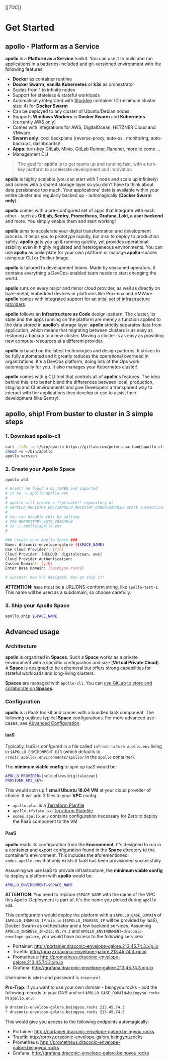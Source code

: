 
[[_TOC_]]

# Get Started

## apollo - Platform as a Service

**apollo** is a **Platform as a Service** toolkit. You can use it to build and run applications in a batteries-included and git-versioned environment with the following features:

- **Docker** as container runtime
- **Docker Swarm**, **vanilla Kubernetes** or **k3s** as orchestrator
- Scales from 1 to infinite nodes
- Support for stateless & stateful workloads
- Automatically integrated with [Storidge](https://storidge.com/) container IO (minimum cluster size: 4) for **Docker Swarm**
- Can be deployed to any cluster of Ubuntu/Debian nodes
- Supports **Windows Workers** in **Docker Swarm** and **Kubernetes** (currently AWS only)
- Comes with integrations for AWS, DigitalOcean, HETZNER Cloud and VMware
- **Swarm only**: cool backplane (reverse-proxy, auto-ssl, monitoring, auto-backups, dashboards)!
- **Apps**: turn-key GitLab, Minio, GitLab Runner, Rancher, more to come ...
- Management CLI

> The goal for **apollo** is to get teams up and running fast, with a turn-key platform to accelerate development and innovation

**apollo** is highly scalable (you can start with 1 node and scale up infinitely) and comes with a shared storage layer so you don't have to think about data persistance too much. Your applications' data is available within your entire cluster and regularly backed up - automagically (**Docker Swarm only**).

**apollo** comes with a pre-configured set of apps that integrate with each other - such as **GitLab, Sentry, Prometheus, Grafana, Loki, a user backend** and more. You simply enable them and start working!

**apollo** aims to accelerate your digital transformation and development process. It helps you to prototype rapidly, but also to deploy to production safely. **apollo** gets you up & running quickly, yet provides operational stability even in highly regulated and heterogeneous environments. You can use **apollo** as boilerplate for your own platform or manage **apollo**-spaces using our CLI or Docker Image.

**apollo** is tailored to development teams. Made by seasoned operators, it contains everything a DevOps-enabled team needs to start changing the world.

**apollo** runs on every major and minor cloud provider, as well as directly on bare-metal, embedded devices or platforms like Proxmox and VMWare. **apollo** comes with integrated support for an [inital set of infrastructure providers](modules/).

**apollo** follows an **Infrastructure as Code** design-pattern. The cluster, its state and the apps running on the platform are merely a function applied to the data stored in **apollo**'s storage layer. **apollo** strictly separates data from application, which means that migrating between clusters is as easy as restoring a backup to a new cluster. Moving a cluster is as easy as providing new compute-resources at a different provider.

**apollo** is based on the latest technologies and design patterns. It strives to be fully automated and it greatly reduces the operational overhead in organizations. It's a DevOps platform, doing lots of the Ops work automagically for you. It also manages your Kubernetes cluster!

**apollo** comes with a CLI tool that controls all of **apollo**'s features. The idea behind this is to better blend the differences between local, production, staging and CI environments and give Developers a transparent way to interact with the applications they develop or use to assist their development (like Sentry).

## apollo, ship! From buster to cluster in 3 simple steps

### 1. Download apollo-cli

```bash
curl -fsSL -o ~/bin/apollo https://gitlab.com/peter.saarland/apollo-cli/-/jobs/artifacts/master/raw/build/darwin_amd64/apollo?job=compile
chmod +x ~/bin/apollo
apollo version
```

### 2. Create your Apollo Space

```bash
apollo add

# Great! We found a GL_TOKEN and imported
# it to ~/.apollo/apollo.env
#
# apollo will create a **private** repository at
# $APOLLO_REGISTRY_URL/$APOLLO_REGISTRY_GROUP/$APOLLO_SPACE automatically for you
#
# You can disable this by setting
# IF0_REPOSITORY_AUTO_CREATE=0
# in ~/.apollo/apollo.env
#

### Create your Apollo Space ###
Name: draconic-envelope-galore ($SPACE_NAME)
Use Cloud Provider?: [Y/n]
Cloud Provider: [HCLOUD, digitalocean, aws]
Cloud Provider Authentication: 
Custom Domain?: [y/N]
Enter Base Domain: [beingyou.rocks]

# Success! New VPC designed. Now go ship it!
```

**ATTENTION:** `Name` must be a URL/DNS-conform string, like `apollo-test-1`. This name will be used as a subdomain, so choose carefully.

### 3. Ship your Apollo Space

```bash
apollo ship $SPACE_NAME
```

## Advanced usage

### Architecture

**apollo** is organized in **Spaces**. Such a **Space** works as a private environment with a specific configuration and size (**Virtual Private Cloud**). A **Space** is designed to be ephemeral but offers strong capabilities for stateful workloads and long-living clusters.

**Spaces** are managed with `apollo-cli`. You can [use GitLab to store and collaborate on **Spaces**](manage-spaces.md).

### Configuration

**apollo** is a PaaS toolkit and comes with a bundled IaaS component. The following outlines typical **Space** configurations. For more advanced use-cases, see [Advanced Configuration](advanced-configuration.md).

#### IaaS

Typically, IaaS is confgured in a file called `infrastructure.apollo.env` living in `$APOLLO_ENVIRONMENT_DIR` (which defaults to `/root/.apollo/.environments/apollo/` in the `apollo` container).

The **minimum viable config** to spin up IaaS would be:

```bash
APOLLO_PROVIDER=[hcloud|aws|digitalocean]
PROVIDER_API_KEY=
```

This would spin up **1 small Ubuntu 18.04 VM** at your cloud provider of choice. It will add 3 files to your **VPC** config:

- `apollo.plan` is a [Terraform Planfile](https://www.terraform.io/docs/commands/plan.html)
- `apollo.tfstate` is a [Terraform Statefile](https://www.terraform.io/docs/state/index.html)
- `nodes.apollo.env` contains configuration necessary for Zero to deploy the PaaS component to the VM

#### PaaS

**apollo** reads its configuration from the **Environment**. It's designed to run in a container and export configuration found in the **Space** directory to the container's environment. This includes the aforementioned `nodes.apollo.env` that only exists if IaaS has been provisioned successfully.

Assuming we use IaaS to provide infrastructure, the **minimum viable config** to deploy a platform with **apollo** would be:

```bash
APOLLO_ENVIRONMENT=$SPACE_NAME
```

**ATTENTION**: You need to replace `$SPACE_NAME` with the name of the VPC this Apollo-Deployment is part of. It's the name you picked during `apollo add`.

This configuration would deploy the platform with a `$APOLLO_BASE_DOMAIN` of `$APOLLO_INGRESS_IP.xip.io` (`$APOLLO_INGRESS_IP` will be provided by IaaS), Docker Swarm as orchestrator and a few backend services. Assuming `APOLLO_INGRESS_IP=213.45.74.3` and `APOLLO_ENVIRONMENT=draconic-envelope-galore`, you would have access to the following services:

- Portainer: http://portainer.draconic-envelope-galore.213.45.74.3.xip.io
- Traefik: http://proxy.draconic-envelope-galore.213.45.74.3.xip.io
- Prometheus: http://prometheus.draconic-envelope-galore.213.45.74.3.xip.io
- Grafana: http://grafana.draconic-envelope-galore.213.45.74.3.xip.io

Username is `admin` and password is `insecure!`.

**Pro-Tipp**: if you want to use your own domain - beingyou.rocks - add the following records to your DNS and set `APOLLO_BASE_DOMAIN=beingyou.rocks` in `apollo.env`:

```bash
@ draconic-envelope-galore.beingyou.rocks 213.45.74.3
* draconic-envelope-galore.beingyou.rocks 213.45.74.3
```

This would give you access to the following endpoints automagically:

- Portainer: http://portainer.draconic-envelope-galore.beingyou.rocks
- Traefik: http://proxy.draconic-envelope-galore.beingyou.rocks
- Prometheus: http://prometheus.draconic-envelope-galore.beingyou.rocks
- Grafana: http://grafana.draconic-envelope-galore.beingyou.rocks
